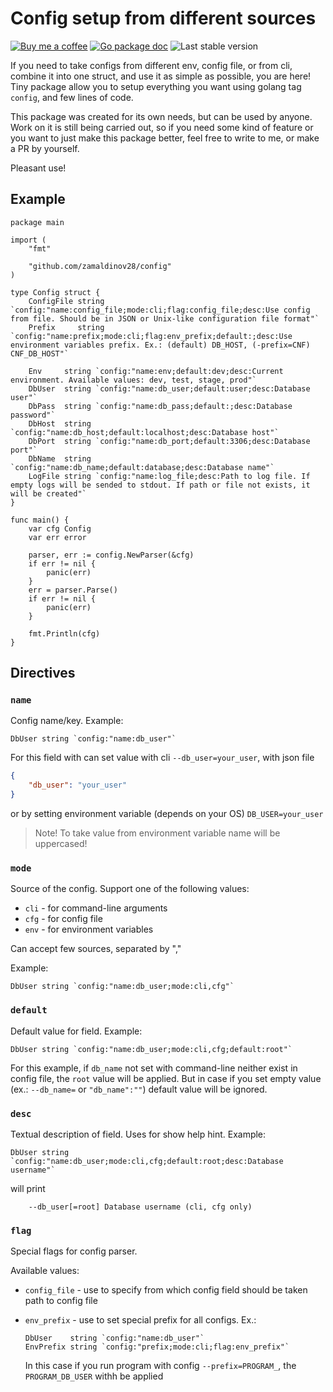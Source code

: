 # Config setup from different sources

[![Buy me a coffee](https://badgen.net/badge/icon/buymeacoffee?icon=buymeacoffee&label)](https://www.buymeacoffee.com/zamaldinov28)
[![Go package doc](https://badgen.net/badge/icon/Go%20reference?icon=https%3A%2F%2Fgo.dev%2Fblog%2Fgo-brand%2FGo-Logo%2FSVG%2FGo-Logo_White.svg&label)](https://pkg.go.dev/github.com/zamaldinov28/config)
![Last stable version](https://badgen.net/github/release/zamaldinov28/config)

If you need to take configs from different env, config file, or from cli, combine it into one struct, and use it as simple as possible, you are here! Tiny package allow you to setup everything you want using golang tag `config`, and few lines of code.

This package was created for its own needs, but can be used by anyone. Work on it is still being carried out, so if you need some kind of feature or you want to just make this package better, feel free to write to me, or make a PR by yourself.

Pleasant use!

## Example

```golang
package main

import (
	"fmt"

	"github.com/zamaldinov28/config"
)

type Config struct {
	ConfigFile string `config:"name:config_file;mode:cli;flag:config_file;desc:Use config from file. Should be in JSON or Unix-like configuration file format"`
	Prefix     string `config:"name:prefix;mode:cli;flag:env_prefix;default:;desc:Use environment variables prefix. Ex.: (default) DB_HOST, (-prefix=CNF) CNF_DB_HOST"`

	Env     string `config:"name:env;default:dev;desc:Current environment. Available values: dev, test, stage, prod"`
	DbUser  string `config:"name:db_user;default:user;desc:Database user"`
	DbPass  string `config:"name:db_pass;default:;desc:Database password"`
	DbHost  string `config:"name:db_host;default:localhost;desc:Database host"`
	DbPort  string `config:"name:db_port;default:3306;desc:Database port"`
	DbName  string `config:"name:db_name;default:database;desc:Database name"`
	LogFile string `config:"name:log_file;desc:Path to log file. If empty logs will be sended to stdout. If path or file not exists, it will be created"`
}

func main() {
	var cfg Config
	var err error

	parser, err := config.NewParser(&cfg)
	if err != nil {
		panic(err)
	}
	err = parser.Parse()
	if err != nil {
		panic(err)
	}

	fmt.Println(cfg)
}
```

## Directives

### `name`

Config name/key. Example:

```golang
DbUser string `config:"name:db_user"`
```

For this field with can set value with cli `--db_user=your_user`, with json file
```json
{
	"db_user": "your_user"
}
```
or by setting environment variable (depends on your OS) `DB_USER=your_user`

> Note! To take value from environment variable name will be uppercased!

### `mode`

Source of the config. Support one of the following values:

- `cli` - for command-line arguments
- `cfg` - for config file
- `env` - for environment variables

Can accept few sources, separated by ","

Example:

```golang
DbUser string `config:"name:db_user;mode:cli,cfg"`
```

### `default`

Default value for field. Example:

```golang
DbUser string `config:"name:db_user;mode:cli,cfg;default:root"`
```

For this example, if `db_name` not set with command-line neither exist in config file, the `root` value will be applied. But in case if you set empty value (ex.: `--db_name=` or `"db_name":""`) default value will be ignored.

### `desc`

Textual description of field. Uses for show help hint. Example:

```golang
DbUser string `config:"name:db_user;mode:cli,cfg;default:root;desc:Database username"`
```

will print

```
    --db_user[=root] Database username (cli, cfg only)
```

### `flag`

Special flags for config parser.

Available values:

- `config_file` - use to specify from which config field should be taken path to config file
- `env_prefix` - use to set special prefix for all configs. Ex.:
	```golang
	DbUser    string `config:"name:db_user"`
	EnvPrefix string `config:"prefix;mode:cli;flag:env_prefix"`
	```

	In this case if you run program with config `--prefix=PROGRAM_`, the `PROGRAM_DB_USER` withh be applied
